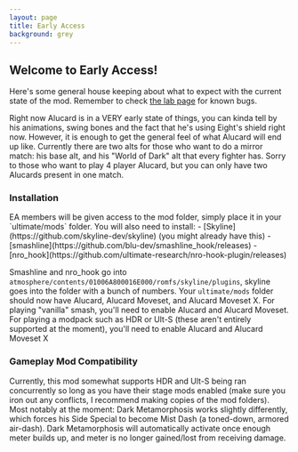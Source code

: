 ```yaml
---
layout: page
title: Early Access
background: grey
---
```


<div class="col-lg-12 text-center">
	<h2 class="section-heading text-uppercase">Welcome to Early Access!</h2>
</div>

Here's some general house keeping about what to expect with the current state of the mod. Remember to check [the lab page](https://csharpm7.github.io/Alucard/lab) for known bugs.

Right now Alucard is in a VERY early state of things, you can kinda tell by his animations, swing bones and the fact that he's using Eight's shield right now. However, it is enough to get the general feel of what Alucard will end up like. Currently there are two alts for those who want to do a mirror match: his base alt, and his "World of Dark" alt that every fighter has. Sorry to those who want to play 4 player Alucard, but you can only have two Alucards present in one match.

<div class="col-lg-12 text-center">
	<h3 class="section-heading text-uppercase">Installation</h3>
</div>
EA members will be given access to the mod folder, simply place it in your `ultimate/mods` folder. You will also need to install:
- [Skyline](https://github.com/skyline-dev/skyline) (you might already have this)
- [smashline](https://github.com/blu-dev/smashline_hook/releases) 
- [nro_hook](https://github.com/ultimate-research/nro-hook-plugin/releases)


Smashline and nro_hook go into `atmosphere/contents/01006A800016E000/romfs/skyline/plugins`, skyline goes into the folder with a bunch of numbers.
Your `ultimate/mods` folder should now have Alucard, Alucard Moveset, and Alucard Moveset X. For playing "vanilla" smash, you'll need to enable Alucard and Alucard Moveset. For playing a modpack such as HDR or Ult-S (these aren't entirely supported at the moment), you'll need to enable Alucard and Alucard Moveset X

<div class="col-lg-12 text-center">
	<h3 class="section-heading text-uppercase">Gameplay Mod Compatibility</h3>
</div>
Currently, this mod somewhat supports HDR and Ult-S being ran concurrently so long as you have their stage mods enabled (make sure you iron out any conflicts, I recommend making copies of the mod folders). Most notably at the moment: Dark Metamorphosis works slightly differently, which forces his Side Special to become Mist Dash (a toned-down, armored air-dash). Dark Metamorphosis will automatically activate once enough meter builds up, and meter is no longer gained/lost from receiving damage.
